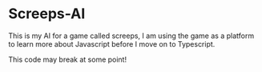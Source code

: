 # Screeps-AI

This is my AI for a game called screeps, I am using the game as a platform to learn more about Javascript before I move on to Typescript.

This code may break at some point!
